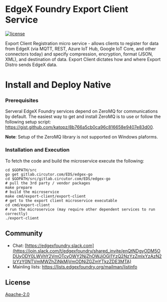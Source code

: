# EdgeX Foundry Export Client Service
[![license](https://img.shields.io/badge/license-Apache%20v2.0-blue.svg)](LICENSE)

Export Client Registration micro service - allows clients to register for data from EdgeX (via MQTT, REST, Azure IoT Hub, Google IoT Core, and other connectors today) and specify compression, encryption, format (JSON, XML), and destination of data.  Export Client dictates how and where Export Distro sends EdgeX data.

# Install and Deploy Native #

### Prerequisites ###
Serveral EdgeX Foundry services depend on ZeroMQ for communications by default.  The easiest way to get and install ZeroMQ is to use or follow the following setup script:  https://gist.github.com/katopz/8b766a5cb0ca96c816658e9407e83d00.

**Note**: Setup of the ZeroMQ library is not supported on Windows plaforms.

### Installation and Execution ###
To fetch the code and build the microservice execute the following:

```
cd $GOPATH/src
go get gitlab.circutor.com/EDS/edgex-go
cd $GOPATH/src/gitlab.circutor.com/EDS/edgex-go
# pull the 3rd party / vendor packages
make prepare
# build the microservice
make cmd/export-client/export-client
# get to the export client microservice executable
cd cmd/export-client
# run the microservice (may require other dependent services to run correctly)
./export-client
```


## Community
- Chat: [https://edgexfoundry.slack.com](https://join.slack.com/t/edgexfoundry/shared_invite/enQtNDgyODM5ODUyODY0LWVhY2VmOTcyOWY2NjZhOWJjOGI1YzQ2NzYzZmIxYzAzN2IzYzY0NTVmMWZhZjNkMjVmODNiZGZmYTkzZDE3MTA)
- Mainling lists: https://lists.edgexfoundry.org/mailman/listinfo

## License
[Apache-2.0](LICENSE)

